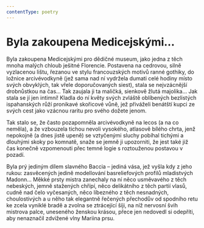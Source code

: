 ```yaml
---
contentType: poetry
---
```


# Byla zakoupena Medicejskými…

Byla zakoupena Medicejskými pro dědičné museum, jako jedna z těch mnoha malých chloub ješitné Florencie. Postavena na cedrovou, silně vyzlacenou lištu, řezanou ve stylu francouzských motivů ranné gothiky, do ložnice arcivévodkyně (jež sama nad ní vydržela dumati celé hodiny místo svých obvyklých, tak vřele doporučovaných siest), stala se nejvzácnější drobnůstkou na čas… Tak zaujala ji ta maličká, sienkově žlutá majolika… Jak stala se jí jen intimní! Kladla do ní květy svých zvláště oblíbených bezlistých ispahanských růží pronikavé skořicové vůně, jež přiváželi benátští kupci ze svých cest jako vzácnou raritu pro svého dožete jenom. 

Tak stalo se, že často pozapomněla arcivévodkyně na lecos (a na co neměla), a že vzbouzela tichou nevoli vysokého, atlasově bílého chrta, jenž nepokojně (a dnes jistě upeně) se vztyčenými sluchy pobíhal tichými a dlouhými skoky po komnatě, snaže se jemně ji upozorniti, že jest také již čas konečně vzpomenouti přec temné logie s roztouženou postavou v pozadí. 

Byla prý jediným dílem slavného Baccia – jediná vása, jež vyšla kdy z jeho rukou: zasvěcených jedině modellování basreliefových profilů mladistvých Madonn… Měkké prsty mistra zanechaly na ní něco usměvavého z těch nebeských, jemně stažených chřípí, něco delikátního z těch partií vlasů, cudně nad čelo vyčesaných, něco líbezného z těch nesnadných, choulostivých a u něho tak elegantně řečených přechodův od spodního retu ke zcela vyniklé bradě a zvolna se ztrácející šíji, na níž nervosní švih mistrova palce, uneseného ženskou krásou, přece jen nedovedl si odepříti, aby nenaznačil zdvižené vlny Mariina prsu.
